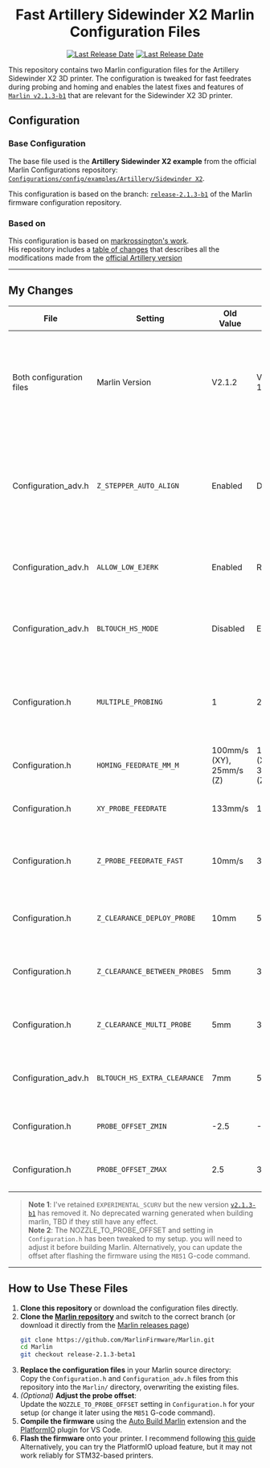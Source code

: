 <h1 align="center">Fast Artillery Sidewinder X2 Marlin Configuration Files</h1>

<p align="center">
    <a href="https://github.com/MarlinFirmware/Marlin/tree/release-2.1.3-beta1"><img alt="Last Release Date" src="https://img.shields.io/badge/Marlin%20firmware-v2.1.3--b1-blue"></a>
   <a href="https://github.com/MarlinFirmware/Configurations"><img alt="Last Release Date" src="https://img.shields.io/badge/Marlin%20configuration-v2.1.3--b1-blue"></a>
</p>

This repository contains two Marlin configuration files for the Artillery Sidewinder X2 3D printer. The configuration is tweaked for fast feedrates during probing and homing and enables the latest fixes and features of [`Marlin v2.1.3-b1`](https://github.com/MarlinFirmware/Marlin/tree/release-2.1.3-beta1) that are relevant for the Sidewinder X2 3D printer.

## Configuration

### Base Configuration

The base file used is the **Artillery Sidewinder X2 example** from the official Marlin Configurations repository:  
[`Configurations/config/examples/Artillery/Sidewinder X2`](https://github.com/MarlinFirmware/Configurations/tree/release-2.1.3-b1/config/examples/Artillery/Sidewinder%20X2).

This configuration is based on the branch: [`release-2.1.3-b1`](https://github.com/MarlinFirmware/Configurations/tree/release-2.1.3-b1) of the Marlin firmware configuration repository.

### Based on 

This configuration is based on [markrossington's work](https://github.com/markrossington/sidewinder-x2-marlin).  
His repository includes a [table of changes](https://github.com/markrossington/sidewinder-x2-marlin?tab=readme-ov-file#new-features-vs-stock) that describes all the modifications made from the [official Artillery version](https://github.com/artillery3d/sidewinder-x2-firmware)


---

## My Changes

| File                      | Setting                       | Old Value                     | New Value                 | Details                                                                                                                                           |
|---------------------------|-------------------------------|-------------------------------|---------------------------|-----------------------------------------------------------------------------------------------------------------------------------                |
| Both configuration files  | Marlin Version                | V2.1.2                        | V2.1.3-1b                 | Updated MarkRossington's configuration files to the newer Marlin version, ensuring compatibility with the latest features and changes.            |
| Configuration_adv.h       | `Z_STEPPER_AUTO_ALIGN`        | Enabled                       | Disabled                  | Disabled MarkRossington setting, X2 Z-axis uses a belt to sync two stepper motors, making this setting unnecessary and potentially problematic.   |
| Configuration_adv.h       | `ALLOW_LOW_EJERK`             | Enabled                       | Removed                   | Removed MarkRossington setting, it is now deprecated in `Marlin v2.1.3-beta1`                                                                     |
| Configuration_adv.h       | `BLTOUCH_HS_MODE`             | Disabled                      | Enabled                   | Enables High-Speed mode for the BLTouch, speeding up automatic bed leveling (ABL).                                                                |
| Configuration.h           | `MULTIPLE_PROBING`            | 1                             | 2                         | Increases probing accuracy, compensating for losses due to High-Speed mode and high feedrates.                                                    |
| Configuration.h           | `HOMING_FEEDRATE_MM_M`        | 100mm/s (XY), 25mm/s (Z)      | 150mm/s (XY), 30mm/s (Z)  | Increases homing speed for all axes.                                                                                                              |
| Configuration.h           | `XY_PROBE_FEEDRATE`           | 133mm/s                       | 150mm/s                   | Adjusts the XY feedrate during probing to match faster speeds.                                                                                    |
| Configuration.h           | `Z_PROBE_FEEDRATE_FAST`       | 10mm/s                        | 30mm/s                    | Speeds up the Z-axis feedrate for the first approach when `MULTIPLE_PROBING` is set to 2.                                                         |
| Configuration.h           | `Z_CLEARANCE_DEPLOY_PROBE`    | 10mm                          | 5mm                       | Reduces travel time by lowering the clearance required to deploy the probe.                                                                       |
| Configuration.h           | `Z_CLEARANCE_BETWEEN_PROBES`  | 5mm                           | 3mm                       | Reduces clearance between probe points for faster probing.                                                                                        |
| Configuration.h           | `Z_CLEARANCE_MULTI_PROBE`     | 5mm                           | 3mm                       | Reduces clearance during multiple probe operations to save time.                                                                                  |
| Configuration_adv.h       | `BLTOUCH_HS_EXTRA_CLEARANCE`  | 7mm                           | 5mm                       | Lowers extra clearance for BLTouch High-Speed mode to save time.                                                                                  |
| Configuration.h           | `PROBE_OFFSET_ZMIN`           | -2.5                          | -3                        | Keep the sensitive probe away from the bed.                                                                                                       |
| Configuration.h           | `PROBE_OFFSET_ZMAX`           | 2.5                           | 3                         | To keep the interval symmetrical around 0.                                                                                                        |

> **Note 1**: I've retained `EXPERIMENTAL_SCURV` but the new version [`v2.1.3-b1`](https://github.com/MarlinFirmware/Configurations/tree/release-2.1.3-b1) has removed it. No deprecated warning generated when building marlin, TBD if they still have any effect.  
> **Note 2**: The NOZZLE_TO_PROBE_OFFSET and setting in `Configuration.h` has been tweaked to my setup. you will need to adjust it before building Marlin. Alternatively, you can update the offset after flashing the firmware using the `M851` G-code command.

---

## How to Use These Files
1. **Clone this repository** or download the configuration files directly.  
2. **Clone the [Marlin repository](https://github.com/MarlinFirmware/Marlin)** and switch to the correct branch (or download it directly from the [Marlin releases page](https://github.com/MarlinFirmware/Marlin/releases))
   ```bash
   git clone https://github.com/MarlinFirmware/Marlin.git
   cd Marlin
   git checkout release-2.1.3-beta1
   ```  
3. **Replace the configuration files** in your Marlin source directory:  
   Copy the `Configuration.h` and `Configuration_adv.h` files from this repository into the `Marlin/` directory, overwriting the existing files.
4. *(Optional)* **Adjust the probe offset**:  
   Update the `NOZZLE_TO_PROBE_OFFSET` setting in `Configuration.h` for your setup (or change it later using the `M851` G-code command).  
5. **Compile the firmware** using the [Auto Build Marlin](https://marlinfw.org/docs/basics/auto_build_marlin.html) extension and the [PlatformIO](https://platformio.org/install/ide?install=vscode) plugin for VS Code.
6. **Flash the firmware** onto your printer. I recommend following [this guide](https://github.com/markrossington/sidewinder-x2-marlin/blob/main/flashing.md) Alternatively, you can try the PlatformIO upload feature, but it may not work reliably for STM32-based printers.
